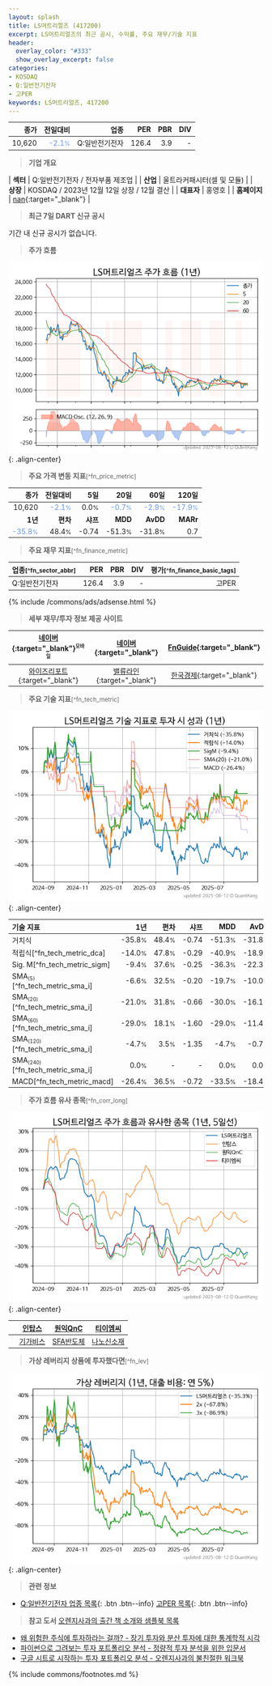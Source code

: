 ```yaml
---
layout: splash
title: LS머트리얼즈 (417200)
excerpt: LS머트리얼즈의 최근 공시, 수익률, 주요 재무/기술 지표
header:
  overlay_color: "#333"
  show_overlay_excerpt: false
categories:
- KOSDAQ
- Q:일반전기전자
- 고PER
keywords: LS머트리얼즈, 417200
---
```


| **종가** | **전일대비** | **업종** | **PER** | **PBR** | **DIV** |
| -------: | -----------: | -------: | ------: | ------: | ------: |
| 10,620 | <span style="color: cornflowerblue">-2.1<small>%</small></span> | Q:일반전기전자 | 126.4 | 3.9 | - |

<!-- more -->


> **기업 개요**<a id="company"></a>

| <span style="white-space:nowrap;">**섹터**</span> | Q:일반전기전자 / 전자부품 제조업 |
| <span style="white-space:nowrap;">**산업**</span> | 울트라커패시터(셀 및 모듈) |
| <span style="white-space:nowrap;">**상장**</span> | KOSDAQ / 2023년 12월 12일 상장 / 12월 결산 |
| <span style="white-space:nowrap;">**대표자**</span> | 홍영호 |
| <span style="white-space:nowrap;">**홈페이지**</span> | [nan](nan){:target="_blank"} |


> **최근 7일 DART 신규 공시**<a id="dart"></a>

기간 내 신규 공시가 없습니다.


> **주가 흐름**<a id="price"></a>

![417200](/stock/images/417200.png){: .align-center}


> **주요 가격 변동 지표**<small>[^fn_price_metric]</small>

| **종가** | **전일대비** | **5일** | **20일** | **60일** | **120일** |
| -------: | -----------: | ------: | -------: | -------: | --------: |
| 10,620 | <span style="color: cornflowerblue">-2.1<small>%</small></span> | 0.0<small>%</small> | <span style="color: cornflowerblue">-0.7<small>%</small></span> | <span style="color: cornflowerblue">-2.9<small>%</small></span> | <span style="color: cornflowerblue">-17.9<small>%</small></span> |
| **1년** | **편차** | **샤프** | **MDD** | **AvDD** | **MARr** |
| <span style="color: cornflowerblue">-35.8<small>%</small></span> | 48.4<small>%</small> | -0.74 | -51.3<small>%</small> | -31.8<small>%</small> | 0.7 |


> **주요 재무 지표**<small>[^fn_finance_metric]</small>

| **업종**<small>[^fn_sector_abbr]</small> | **PER** | **PBR** | **DIV** | **평가**<small>[^fn_finance_basic_tags]</small> |
| :--------------------------------------- | ------: | ------: | ------: | ----------------------------------------------: |
| Q:일반전기전자 | 126.4 | 3.9 | - | 고PER |



{% include /commons/ads/adsense.html %}

> **세부 재무/투자 정보 제공 사이트**

| [네이버](https://m.stock.naver.com/domestic/stock/417200/finance/summary){:target="_blank"}<sup><small>모바일</small></sup> | [네이버](https://finance.naver.com/item/coinfo.naver?code=417200){:target="_blank"} | [FnGuide](https://comp.fnguide.com/SVO2/ASP/SVD_Invest.asp?gicode=A417200&MenuYn=Y){:target="_blank"} |
| :---: | :---: | :---: |
| [와이즈리포트](https://comp.wisereport.co.kr/company/c1040001.aspx?cmp_cd=417200){:target="_blank"} | [밸류라인](https://www.valueline.co.kr/finance/summary/417200){:target="_blank"} | [한국경제](https://markets.hankyung.com/stock/417200/financial-summary){:target="_blank"} |


> **주요 기술 지표**<small>[^fn_tech_metric]</small>


![417200](/stock/images/417200_tech.png){: .align-center}

| **기술 지표** | **1년** | **편차** | **샤프** | **MDD** | **AvDD** |
| :------------ | ------: | -----------: | -------: | ------: | -------: |
| 거치식 | -35.8<small>%</small> | 48.4<small>%</small> | -0.74 | -51.3<small>%</small> | -31.8<small>%</small> |
| 적립식[^fn_tech_metric_dca] | -14.0<small>%</small> | 47.8<small>%</small> | -0.29 | -40.9<small>%</small> | -18.9<small>%</small> |
| Sig. M[^fn_tech_metric_sigm] | -9.4<small>%</small> | 37.6<small>%</small> | -0.25 | -36.3<small>%</small> | -22.3<small>%</small> |
| SMA<small><sub>(5)</sub></small>[^fn_tech_metric_sma_i] | -6.6<small>%</small> | 32.5<small>%</small> | -0.20 | -19.7<small>%</small> | -10.0<small>%</small> |
| SMA<small><sub>(20)</sub></small>[^fn_tech_metric_sma_i] | -21.0<small>%</small> | 31.8<small>%</small> | -0.66 | -30.0<small>%</small> | -16.1<small>%</small> |
| SMA<small><sub>(60)</sub></small>[^fn_tech_metric_sma_i] | -29.0<small>%</small> | 18.1<small>%</small> | -1.60 | -29.0<small>%</small> | -11.4<small>%</small> |
| SMA<small><sub>(120)</sub></small>[^fn_tech_metric_sma_i] | -4.7<small>%</small> | 3.5<small>%</small> | -1.35 | -4.7<small>%</small> | -0.7<small>%</small> |
| SMA<small><sub>(240)</sub></small>[^fn_tech_metric_sma_i] | 0.0<small>%</small> | - | - | 0.0<small>%</small> | 0.0<small>%</small> |
| MACD[^fn_tech_metric_macd] | -26.4<small>%</small> | 36.5<small>%</small> | -0.72 | -33.5<small>%</small> | -18.4<small>%</small> |


> **주가 흐름 유사 종목**<a id="corr"></a><small>[^fn_corr_long]</small>

![417200](/stock/images/417200_corr.png){: .align-center}

|       | [인탑스](/049070/) | [원익QnC](/074600/) | [티이엠씨](/425040/) |
| :---: | :------------------------------------: | :------------------------------------: | :------------------------------------: |
|       | [기가비스](/420770/) | [SFA반도체](/036540/) | [나노신소재](/121600/) |


> **가상 레버리지 상품에 투자했다면**<a id="2x"></a><small>[^fn_lev]</small>

![417200](/stock/images/417200_2x.png){: .align-center}


> **관련 정보**

- [Q:일반전기전자 업종 목록](/stats/sector/kosdaq_업종_일반전기전자_종목/){: .btn .btn--info} [고PER 목록](/fn/fn_high_per/){: .btn .btn--info}

> **참고 도서** [오렌지사과의 출간 책 소개와 샘플북 목록](https://kongdori.tistory.com/691)

- [왜 위험한 주식에 투자하라는 걸까? - 장기 투자와 분산 투자에 대한 통계학적 시각](https://kongdori.tistory.com/421)
- [파이썬으로 그려보는 투자 포트폴리오 분석  - 정량적 투자 분석을 위한 입문서](https://kongdori.tistory.com/643)
- [구글 시트로 시작하는 투자 포트폴리오 분석 - 오렌지사과의 불친절한 워크북](https://kongdori.tistory.com/449)


{% include commons/footnotes.md %}